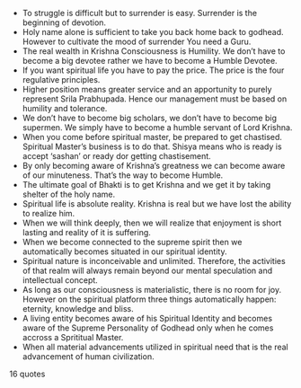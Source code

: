  - To struggle is difficult but to surrender is easy. Surrender is the beginning of devotion.
 - Holy name alone is sufficient to take you back home back to godhead. However to cultivate the mood of surrender You need a Guru.
 - The real wealth in Krishna Consciousness is Humility. We don’t have to become a big devotee rather we have to become a Humble Devotee.
 - If you want spiritual life you have to pay the price. The price is the four regulative principles.
 - Higher position means greater service and an apportunity to purely represent Srila Prabhupada. Hence our management must be based on humility and tolerance.
 - We don’t have to become big scholars, we don’t have to become big supermen. We simply have to become a humble servant of Lord Krishna.
 - When you come before spiritual master, be prepared to get chastised. Spiritual Master’s business is to do that. Shisya means who is ready is accept ‘sashan’ or ready dor getting chastisement.
 - By only becoming aware of Krishna’s greatness we can become aware of our minuteness. That’s the way to become Humble.
 - The ultimate goal of Bhakti is to get Krishna and we get it by taking shelter of the holy name.
 - Spiritual life is absolute reality. Krishna is real but we have lost the ability to realize him.
 - When we will think deeply, then we will realize that enjoyment is short lasting and reality of it is suffering.
 - When we become connected to the supreme spirit then we automatically becomes situated in our spiritual identity.
 - Spiritual nature is inconceivable and unlimited. Therefore, the activities of that realm will always remain beyond our mental speculation and intellectual concept.
 - As long as our consciousness is materialistic, there is no room for joy. However on the spiritual platform three things automatically happen: eternity, knowledge and bliss.
 - A living entity becomes aware of his Spiritual Identity and becomes aware of the Supreme Personality of Godhead only when he comes accross a Sprititual Master.
 - When all material advancements utilized in spiritual need that is the real advancement of human civilization.

16 quotes
